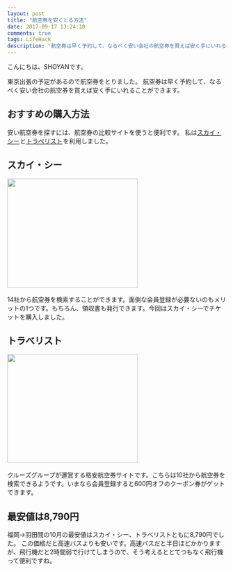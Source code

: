 ```yaml
---
layout: post
title: "航空券を安くとる方法"
date: 2017-09-17 13:24:10
comments: true
tags: LifeHack
description: "航空券は早く予約して、なるべく安い会社の航空券を買えば安く手にいれることができます。今回はスカイ・シーとトラべリストを利用して航空券を購入しました。"
---
```


こんにちは、SHOYANです。

東京出張の予定があるので航空券をとりました。
航空券は早く予約して、なるべく安い会社の航空券を買えば安く手にいれることができます。

## おすすめの購入方法

安い航空券を探すには、航空券の比較サイトを使うと便利です。
私は<a href="https://px.a8.net/svt/ejp?a8mat=2TRBTF+BHSA7M+3UZC+61C2Q" target="_blank" rel="nofollow">スカイ・シー</a><img border="0" width="1" height="1" src="https://www17.a8.net/0.gif?a8mat=2TRBTF+BHSA7M+3UZC+61C2Q" alt="">と<a href="https://px.a8.net/svt/ejp?a8mat=2TRBTN+4S2ALU+2PPI+5YJRM" target="_blank" rel="nofollow">トラベリスト</a><img border="0" width="1" height="1" src="https://www19.a8.net/0.gif?a8mat=2TRBTN+4S2ALU+2PPI+5YJRM" alt="">を利用しました。

## スカイ・シー

<a href="https://px.a8.net/svt/ejp?a8mat=2TRBTF+BHSA7M+3UZC+5ZU29" target="_blank" rel="nofollow">
<img border="0" width="300" height="250" alt="" src="https://www22.a8.net/svt/bgt?aid=170916243695&wid=001&eno=01&mid=s00000018012001007000&mc=1"></a>
<img border="0" width="1" height="1" src="https://www15.a8.net/0.gif?a8mat=2TRBTF+BHSA7M+3UZC+5ZU29" alt="">

14社から航空券を検索することができます。面倒な会員登録が必要ないのもメリットの1つです。もちろん、領収書も発行できます。今回はスカイ・シーでチケットを購入しました。

## トラべリスト

<a href="https://px.a8.net/svt/ejp?a8mat=2TRBTN+4S2ALU+2PPI+65U41" target="_blank" rel="nofollow">
<img border="0" width="300" height="250" alt="" src="https://www27.a8.net/svt/bgt?aid=170916251289&wid=001&eno=01&mid=s00000012663001035000&mc=1"></a>
<img border="0" width="1" height="1" src="https://www10.a8.net/0.gif?a8mat=2TRBTN+4S2ALU+2PPI+65U41" alt="">

クルーズグループが運営する格安航空券サイトです。こちらは10社から航空券を検索できるようです。いまなら会員登録すると600円オフのクーポン券がゲットできます。

## 最安値は8,790円

福岡→羽田間の10月の最安値はスカイ・シー、トラべリストともに8,790円でした。
この価格だと高速バスよりも安いです。高速バスだと半日ほどかかりますが、飛行機だと2時間弱で行けてしまうので、そう考えるととてつもなく飛行機って便利ですね。
